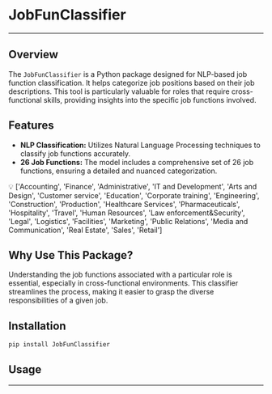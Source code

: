 # JobFunClassifier

---

## Overview

The `JobFunClassifier` is a Python package designed for NLP-based job function classification. It helps categorize job positions based on their job descriptions. This tool is particularly valuable for roles that require cross-functional skills, providing insights into the specific job functions involved.

## Features

- **NLP Classification:** Utilizes Natural Language Processing techniques to classify job functions accurately.
- **26 Job Functions:** The model includes a comprehensive set of 26 job functions, ensuring a detailed and nuanced categorization.

<aside>
💡 ['Accounting', 'Finance', 'Administrative', 'IT and Development', 'Arts and Design', 'Customer service', 'Education', 'Corporate training', 'Engineering', 'Construction', 'Production', 'Healthcare Services', 'Pharmaceuticals', 'Hospitality', 'Travel', 'Human Resources', 'Law enforcement&Security', 'Legal', 'Logistics', 'Facilities', 'Marketing', 'Public Relations', 'Media and Communication', 'Real Estate', 'Sales', 'Retail']

</aside>

## **Why Use This Package?**

Understanding the job functions associated with a particular role is essential, especially in cross-functional environments. This classifier streamlines the process, making it easier to grasp the diverse responsibilities of a given job.

## Installation

```bash
pip install JobFunClassifier
```

## Usage

---